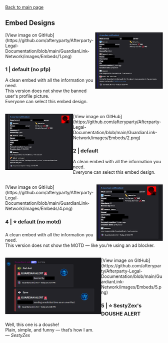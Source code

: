 [Back to main page](https://github.com/afteryparty/Afterparty-Legal-Documentation/blob/main/GuardianLink-Network/README.md)

## Embed Designs

<img align="right" height="180" src="https://raw.githubusercontent.com/afteryparty/Afterparty-Legal-Documentation/main/GuardianLink-Network/images/Embeds/1.png" />  
[View image on GitHub](https://github.com/afteryparty/Afterparty-Legal-Documentation/blob/main/GuardianLink-Network/images/Embeds/1.png)

### 1 | default (no pfp)
A clean embed with all the information you need.  
This version does not show the banned user's profile picture.  
Everyone can select this embed design.  
<br clear="all" />

<img align="left" height="180" src="https://raw.githubusercontent.com/afteryparty/Afterparty-Legal-Documentation/main/GuardianLink-Network/images/Embeds/2.png" />  
[View image on GitHub](https://github.com/afteryparty/Afterparty-Legal-Documentation/blob/main/GuardianLink-Network/images/Embeds/2.png)

### 2 | default
A clean embed with all the information you need.  
Everyone can select this embed design.  
<br clear="all" />

<img align="right" height="180" src="https://raw.githubusercontent.com/afteryparty/Afterparty-Legal-Documentation/main/GuardianLink-Network/images/Embeds/4.png" />  
[View image on GitHub](https://github.com/afteryparty/Afterparty-Legal-Documentation/blob/main/GuardianLink-Network/images/Embeds/4.png)

### 4 | ⭐ default (no motd)
A clean embed with all the information you need.  
This version does not show the MOTD — like you’re using an ad blocker.  
<br clear="all" />

<img align="left" height="180" src="https://raw.githubusercontent.com/afteryparty/Afterparty-Legal-Documentation/main/GuardianLink-Network/images/Embeds/5.png" />  
[View image on GitHub](https://github.com/afteryparty/Afterparty-Legal-Documentation/blob/main/GuardianLink-Network/images/Embeds/5.png)

### 5 | ⭐ SestyZex's DOUSHE ALERT
Well, this one is a doushe!  
Plain, simple, and funny — that’s how I am.  
— *SestyZex*  
<br clear="all" />
